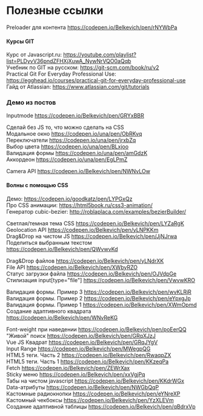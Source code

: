 # Полезные ссылки
Preloader для контента https://codepen.io/Belkevich/pen/rNYWbPa<br>

#### Курсы GIT
Курс от Javascript.ru: https://youtube.com/playlist?list=PLDyvV36pndZFHXjXuwA_NywNrVQO0aQqb <br>
Учебник по GIT на русском: https://git-scm.com/book/ru/v2 <br>
Practical Git For Everyday Professional Use: https://egghead.io/courses/practical-git-for-everyday-professional-use <br>
Гайд от Atlassian: https://www.atlassian.com/git/tutorials <br>

### Демо из постов
Inputmode https://codepen.io/Belkevich/pen/GRYxBBR<br>

Сделай без JS то, что можно сделать на CSS<br>
Модальное окно https://codepen.io/una/pen/ObRKvq<br>
Переключатели https://codepen.io/una/pen/jrxbZq<br>
Выбор цвета https://codepen.io/una/pen/BLxjoo<br>
Валидация формы https://codepen.io/una/pen/amGdzK<br>
Аккордеон https://codepen.io/una/pen/EgLPmZ<br>

Camera API https://codepen.io/Belkevich/pen/NWNvLOw<br>

#### Волны с помощью CSS
Демо: https://codepen.io/goodkatz/pen/LYPGxQz<br>
Про CSS анимации: https://html5book.ru/css3-animation/<br>
Генератор cubic-bezier: http://roblaplaca.com/examples/bezierBuilder/<br>

Светлая/темная тема CSS https://codepen.io/Belkevich/pen/LYZaRgK<br>
Geolocation API https://codepen.io/Belkevich/pen/yLNPKKm<br>
Drag&Drop на чистом JS https://codepen.io/Belkevich/pen/JjNJrwa<br>
Поделиться выбранным текстом https://codepen.io/Belkevich/pen/QWvwvKd<br>

Drag&Drop файлов https://codepen.io/Belkevich/pen/yLNdrXK<br>
File API https://codepen.io/Belkevich/pen/XWbyRZO<br>
Статус загрузки файла https://codepen.io/Belkevich/pen/OJVdpGe<br>
Стилизация input[type="file"] https://codepen.io/Belkevich/pen/VwvwKRO<br>

Валидация формы. Пример 3 https://codepen.io/Belkevich/pen/wvKLRjR<br>
Валидация формы. Пример 2 https://codepen.io/Belkevich/pen/eYpxgJp<br>
Валидация формы. Пример 1 https://codepen.io/Belkevich/pen/XWmOpmd<br>
Создание адаптивного квадрата https://codepen.io/Belkevich/pen/WNvReKG<br>

Font-weight при наведении https://codepen.io/Belkevich/pen/poEerQQ<br>
"Живой" поиск https://codepen.io/Belkevich/pen/GRqXJzJ<br>
Vue JS Квадрат https://codepen.io/Belkevich/pen/GRqJYgV<br>
Input Range https://codepen.io/Belkevich/pen/MWegpQG<br>
HTML5 теги. Часть 2 https://codepen.io/Belkevich/pen/RwaqpZX<br>
HTML5 теги. Часть 1 https://codepen.io/Belkevich/pen/KKzeqPa<br>
Fetch https://codepen.io/Belkevich/pen/ZEWrXax<br>
Sticky меню https://codepen.io/Belkevich/pen/xxVgjPq<br>
Табы на чистом javascript https://codepen.io/Belkevich/pen/KKdrWGx<br>
Data-атрибуты https://codepen.io/Belkevich/pen/NWGbQqP<br>
Кастомные радиокнопки https://codepen.io/Belkevich/pen/eYNreXP<br>
Кастомный чекбоксы https://codepen.io/Belkevich/pen/YzXLEVm<br>
Создание адаптивной таблицы https://codepen.io/Belkevich/pen/qBdrxVp<br>
